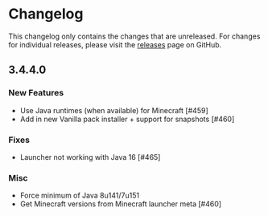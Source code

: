 # Changelog

This changelog only contains the changes that are unreleased. For changes for individual releases, please visit the
[releases](https://github.com/ATLauncher/ATLauncher/releases) page on GitHub.

## 3.4.4.0

### New Features
- Use Java runtimes (when available) for Minecraft [#459]
- Add in new Vanilla pack installer + support for snapshots [#460]

### Fixes
- Launcher not working with Java 16 [#465]

### Misc
- Force minimum of Java 8u141/7u151
- Get Minecraft versions from Minecraft launcher meta [#460]
